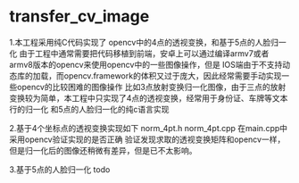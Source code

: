 # transfer_cv_image

1.本工程采用纯C代码实现了 opencv中的4点的透视变换，和基于5点的人脸归一化
    由于工程中通常需要把代码移植到前端，安卓上可以通过编译armv7或者armv8版本的opencv来使用opencv中的一些图像操作，但是
    IOS端由于不支持动态库的加载，而opencv.framework的体积又过于庞大，因此经常需要手动实现一些opencv的比较困难的图像操作
    比如3点放射变换归一化图像，由于三点的放射变换较为简单，本工程中只实现了4点的透视变换，经常用于身份证、车牌等文本行的归一化
    和5点的人脸归一化的纯c语言实现

2.基于4个坐标点的透视变换实现如下
    norm_4pt.h
    norm_4pt.cpp
    在main.cpp中采用opencv验证实现的是否正确
    验证发现求取的透视变换矩阵和opencv一样，但是归一化后的图像还稍微有差异，但是已不太影响。

3.基于5点的人脸归一化
    todo
